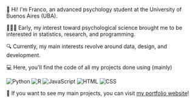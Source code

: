 👋 Hi! I'm Franco, an advanced psychology student at the University of Buenos Aires (UBA).

👨🏻‍💻 Early, my interest toward psychological science brought me to be interested in statistics, research, and programming. 

🔍 Currently, my main interests revolve around data, design, and development.

💻 Here, you'll find the code of all my projects done using (mainly)

![Python](https://img.shields.io/badge/-Python-black?style=flat-square&logo=python&link=https://github.com/francosbenitez/)
![R](https://img.shields.io/badge/-R-black?style=flat-square&logo=R&link=https://github.com/francosbenitez/)
![JavaScript](https://img.shields.io/badge/-JavaScript-black?style=flat-square&logo=javascript&link=https://github.com/francosbenitez/)
![HTML](https://img.shields.io/badge/-HTML-black?style=flat-square&logo=HTML5&link=https://github.com/francosbenitez/)
![CSS](https://img.shields.io/badge/-CSS-black?style=flat-square&logo=CSS3&link=https://github.com/francosbenitez/)

💼 If you want to see my main projects, you can visit [my portfolio website](https://francosbenitez.github.io)!
